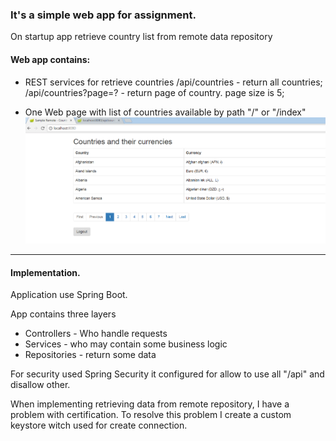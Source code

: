 ### It's a simple web app for assignment.

On startup app retrieve country list from remote data repository 

#### Web app contains:
   - REST services for retrieve countries 
    /api/countries - return all countries; 
    /api/countries?page=? - return page of country. page size is 5;
   
   - One Web page with list of countries available by path "/" or "/index"
![Image of page](https://github.com/TonyDr/sample-routing/blob/master/content/sample-routing-countries.png)  
***
    
#### Implementation.     

 Application use Spring Boot.
 
 App contains three layers
 
 - Controllers - Who handle requests
 - Services - who may contain some business logic
 - Repositories - return some data   
 
 For security used Spring Security it configured for allow to use all "/api" and disallow  other.
 
 
 When implementing retrieving data from remote repository, I have a problem with certification.
 To resolve this problem I create a  custom keystore witch used for create connection.
 
 
 

